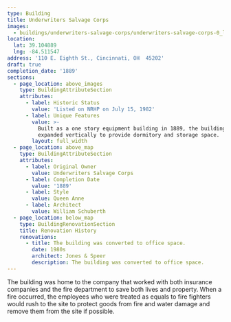```yaml
---
type: Building
title: Underwriters Salvage Corps
images:
  - buildings/underwriters-salvage-corps/underwriters-salvage-corps-0_l6nbg2
location:
  lat: 39.104889
  lng: -84.511547
address: '110 E. Eighth St., Cincinnati, OH  45202'
draft: true
completion_date: '1889'
sections:
  - page_location: above_images
    type: BuildingAttributeSection
    attributes:
      - label: Historic Status
        value: 'Listed on NRHP on July 15, 1982'
      - label: Unique Features
        value: >-
          Built as a one story equipment building in 1889, the building was
          expanded vertically to provide dormitory and storage space.
        layout: full_width
  - page_location: above_map
    type: BuildingAttributeSection
    attributes:
      - label: Original Owner
        value: Underwriters Salvage Corps
      - label: Completion Date
        value: '1889'
      - label: Style
        value: Queen Anne
      - label: Architect
        value: William Schuberth
  - page_location: below_map
    type: BuildingRenovationSection
    title: Renovation History
    renovations:
      - title: The building was converted to office space.
        date: 1980s
        architect: Jones & Speer
        description: The building was converted to office space.
---
```


The building was home to the company that worked with both insurance companies and the fire department to save both lives and property. When a fire occurred, the employees who were treated as equals to fire fighters would rush to the site to protect goods from fire and water damage and remove them from the site if possible.
